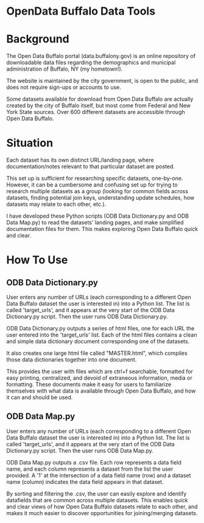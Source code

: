 # OpenData Buffalo Data Tools

# Background
The Open Data Buffalo portal (data.buffalony.gov) is an online repository of downloadable data files regarding the demographics and municipal administration of Buffalo, NY (my hometown!). 

The website is maintained by the city government, is open to the public, and does not require sign-ups or accounts to use.

Some datasets available for download from Open Data Buffalo are actually created by the city of Buffalo itself, but most come from Federal and New York State sources.  Over 600 different datasets are accessible through Open Data Buffalo.

# Situation
Each dataset has its own distinct URL/landing page, where documentation/notes relevant to that particular dataset are posted.  

This set up is sufficient for researching specific datasets, one-by-one.  However, it can be a cumbersome and confusing set up for trying to research multiple datasets as a group (looking for common fields across datasets, finding potential join keys, understanding update schedules, how datasets may relate to each other, etc.).
 
I have developed these Python scripts (ODB Data Dictionary.py and ODB Data Map.py) to read the datasets' landing pages, and make simplified documentation files for them.  This makes exploring Open Data Buffalo quick and clear.

# How To Use
## ODB Data Dictionary.py

User enters any number of URLs (each corresponding to a different Open Data Buffalo dataset the user is interested in) into a Python list.  The list is called 'target_urls', and it appears at the very start of the ODB Data Dictionary.py script.  Then the user runs ODB Data Dictionary.py.

ODB Data Dictionary.py outputs a series of html files, one for each URL the user entered into the 'target_urls' list.  Each of the html files contains a clean and simple data dictionary document corresponding one of the datasets.  

It also creates one large html file called "MASTER.html", which compiles those data dictionaries together into one document.

This provides the user with files which are ctrl+f searchable, formatted for easy printing, centralized, and devoid of extraneous information, media or formatting.  These documents make it easy for users to familiarize themselves with what data is available through Open Data Buffalo, and how it can and should be used.

## ODB Data Map.py

User enters any number of URLs (each corresponding to a different Open Data Buffalo dataset the user is interested in) into a Python list.  The list is called 'target_urls', and it appears at the very start of the ODB Data Dictionary.py script.  Then the user runs ODB Data Map.py.

ODB Data Map.py outputs a .csv file.  Each row represents a data field name, and each column represents a dataset from the list the user provided.  A '1' at the intersection of a data field name (row) and a dataset name (column) indicates the data field appears in that dataset.

By sorting and filtering the .csv, the user can easily explore and identify datafields that are common across multiple datasets.  This enables quick and clear views of how Open Data Buffalo datasets relate to each other, and makes it much easier to discover opportunities for joining/merging datasets.
